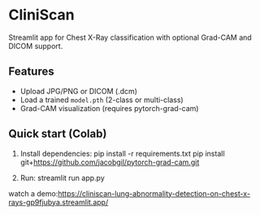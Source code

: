 # CliniScan

Streamlit app for Chest X-Ray classification with optional Grad-CAM and DICOM support.

## Features
- Upload JPG/PNG or DICOM (.dcm)
- Load a trained `model.pth` (2-class or multi-class)
- Grad-CAM visualization (requires pytorch-grad-cam)

## Quick start (Colab)
1. Install dependencies:
pip install -r requirements.txt
pip install git+https://github.com/jacobgil/pytorch-grad-cam.git

2. Run:
streamlit run app.py

watch a demo:https://cliniscan-lung-abnormality-detection-on-chest-x-rays-gp9fjubya.streamlit.app/
